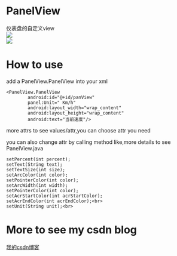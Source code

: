 # PanelView
仪表盘的自定义view<br>
![](http://img.blog.csdn.net/20160124183250313?watermark/2/text/aHR0cDovL2Jsb2cuY3Nkbi5uZXQv/font/5a6L5L2T/fontsize/400/fill/I0JBQkFCMA==/dissolve/70/gravity/Center)  
![](http://img.blog.csdn.net/20160124183309204?watermark/2/text/aHR0cDovL2Jsb2cuY3Nkbi5uZXQv/font/5a6L5L2T/fontsize/400/fill/I0JBQkFCMA==/dissolve/70/gravity/Center)  

# How to use

add a PanelView.PanelView into your xml <br>
```
<PanelView.PanelView
        android:id="@+id/panView"
        panel:Unit=" Km/h"
        android:layout_width="wrap_content"
        android:layout_height="wrap_content"
        android:text="当前速度"/>
```
        
more attrs to see values/attr,you can choose attr you need<br>

you can also change attr by calling method like,more details to see PanelView.java
```
setPercent(int percent);
setText(String text);
setTextSize(int size);
setArcColor(int color);
setPointerColor(int color);
setArcWidth(int width);
setPointerColor(int color);
setAcrStartColor(int acrStartColor);
setAcrEndColor(int acrEndColor);<br>
setUnit(String unit);<br>
```


# More to see my csdn blog
[我的csdn博客](http://blog.csdn.net/xsf50717/article/details/50574160) 
